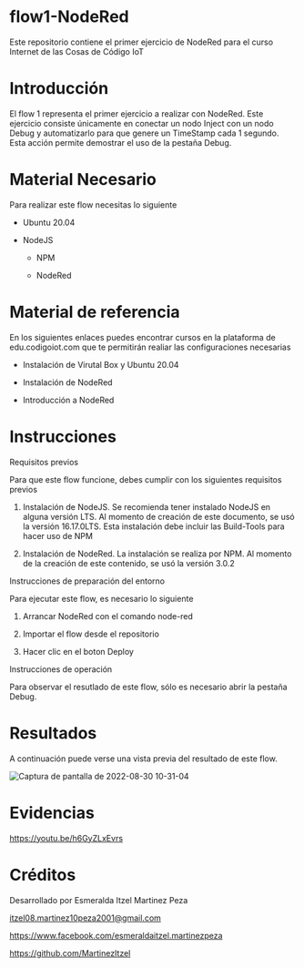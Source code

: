 # flow1-NodeRed

Este repositorio contiene el primer ejercicio de NodeRed para el curso Internet de las Cosas de Código IoT

# Introducción

El flow 1 representa el primer ejercicio a realizar con NodeRed. Este ejercicio consiste únicamente en conectar un nodo Inject con un nodo Debug y automatizarlo para que genere un TimeStamp cada 1 segundo. Esta acción permite demostrar el uso de la pestaña Debug.

# Material Necesario

Para realizar este flow necesitas lo siguiente

 + Ubuntu 20.04
  
 + NodeJS
  
    - NPM
    
    - NodeRed

# Material de referencia

En los siguientes enlaces puedes encontrar cursos en la plataforma de edu.codigoiot.com que te permitirán realiar las configuraciones necesarias

 + Instalación de Virutal Box y Ubuntu 20.04
  
 + Instalación de NodeRed
  
 + Introducción a NodeRed

# Instrucciones

Requisitos previos

Para que este flow funcione, debes cumplir con los siguientes requisitos previos

1. Instalación de NodeJS. Se recomienda tener instalado NodeJS en alguna versión LTS. Al momento de creación de este documento, se usó la versión 16.17.0LTS. Esta instalación debe incluir las Build-Tools para hacer uso de NPM

2. Instalación de NodeRed. La instalación se realiza por NPM. Al momento de la creación de este contenido, se usó la versión 3.0.2

Instrucciones de preparación del entorno

Para ejecutar este flow, es necesario lo siguiente

1. Arrancar NodeRed con el comando node-red

2. Importar el flow desde el repositorio

3. Hacer clic en el boton Deploy


Instrucciones de operación

Para observar el resutlado de este flow, sólo es necesario abrir la pestaña Debug.

# Resultados

A continuación puede verse una vista previa del resultado de este flow.

![Captura de pantalla de 2022-08-30 10-31-04](https://user-images.githubusercontent.com/111372195/187478778-024a398b-04d1-4f1f-bf83-2c86d712b934.png)

# Evidencias

https://youtu.be/h6GyZLxEvrs

# Créditos

Desarrollado por Esmeralda Itzel Martinez Peza

  itzel08.martinez10peza2001@gmail.com

  https://www.facebook.com/esmeraldaitzel.martinezpeza

  https://github.com/MartinezItzel
